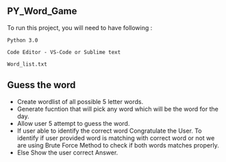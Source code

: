 ## PY_Word_Game

To run this project, you will need to have following :

`Python 3.0`

`Code Editor - VS-Code or Sublime text`

`Word_list.txt`


## Guess the word
- Create wordlist of all possible 5 letter words.
- Generate fucntion that will pick any word which will be the word for the day.
- Allow user 5 attempt to guess the word.
- If user able to identify the correct word Congratulate the User. To identify if user provided word is matching with correct word or not we are 
      using Brute Force Method to check if both words matches properly.
- Else Show the user correct Answer.

